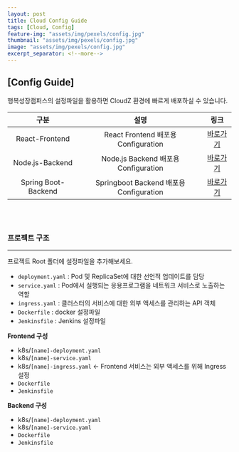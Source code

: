 ```yaml
---
layout: post
title: Cloud Config Guide
tags: [Cloud, Config]
feature-img: "assets/img/pexels/config.jpg"
thumbnail: "assets/img/pexels/config.jpg"
image: "assets/img/pexels/config.jpg"
excerpt_separator: <!--more-->
---
```


## [Config Guide]

행복성장캠퍼스의 설정파일을 활용하면 CloudZ 환경에 빠르게 배포하실 수 있습니다.

<!--more-->

| 구분            | 설명            |링크   |
| :-------------: |:-------------:| :-----:|
| React-Frontend  | React Frontend 배포용 Configuration | [바로가기](https://github.com/hitechinfo/config_frontend_react_001)|
| Node.js-Backend      |  Node.js Backend 배포용 Configuration     |   [바로가기](https://github.com/hitechinfo/config_backend_node_001)|
| Spring Boot-Backend      | Springboot Backend 배포용 Configuration     |   [바로가기](https://github.com/hitechinfo/config_backend_springboot_001)|

<br/>
<br/>

### 프로젝트 구조
---------------------------

프로젝트 Root 폴더에 설정파일을 추가해보세요.

* `deployment.yaml` : Pod 및 ReplicaSet에 대한 선언적 업데이트를 담당
* `service.yaml` : Pod에서 실행되는 응용프로그램을 네트워크 서비스로 노출하는 역할
* `ingress.yaml` : 클러스터의 서비스에 대한 외부 액세스를 관리하는 API 객체
* `Dockerfile` : docker 설정파일  
* `Jenkinsfile` : Jenkins 설정파일  

**Frontend 구성**
* k8s/`[name]-deployment.yaml`
* k8s/`[name]-service.yaml`
* k8s/`[name]-ingress.yaml` ← Frontend 서비스는 외부 액세스를 위해 Ingress 설정
* `Dockerfile`
* `Jenkinsfile`

**Backend 구성**
* k8s/`[name]-deployment.yaml`
* k8s/`[name]-service.yaml`
* `Dockerfile`
* `Jenkinsfile`